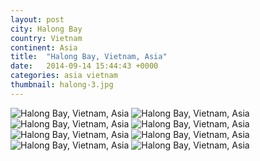 ```yaml
---
layout: post
city: Halong Bay
country: Vietnam
continent: Asia
title:  "Halong Bay, Vietnam, Asia"
date:   2014-09-14 15:44:43 +0000
categories: asia vietnam
thumbnail: halong-3.jpg
---
```


<div class="img-container">
	<img class="img-responsive" src="{{ site.baseurl }}/img/countries/vietnam/halong-1.jpg" alt="Halong Bay, Vietnam, Asia"/>
	<img class="img-responsive" src="{{ site.baseurl }}/img/countries/vietnam/halong-2.jpg" alt="Halong Bay, Vietnam, Asia"/>
	<img class="img-responsive" src="{{ site.baseurl }}/img/countries/vietnam/halong-3.jpg" alt="Halong Bay, Vietnam, Asia"/>
	<img class="img-responsive" src="{{ site.baseurl }}/img/countries/vietnam/halong-4.jpg" alt="Halong Bay, Vietnam, Asia"/>
	<img class="img-responsive" src="{{ site.baseurl }}/img/countries/vietnam/halong-6.jpg" alt="Halong Bay, Vietnam, Asia"/>
	<img class="img-responsive" src="{{ site.baseurl }}/img/countries/vietnam/halong-7.jpg" alt="Halong Bay, Vietnam, Asia"/>
	<img class="img-responsive" src="{{ site.baseurl }}/img/countries/vietnam/halong-8.jpg" alt="Halong Bay, Vietnam, Asia"/>
	<img class="img-responsive" src="{{ site.baseurl }}/img/countries/vietnam/halong-11.jpg" alt="Halong Bay, Vietnam, Asia"/>
</div>
